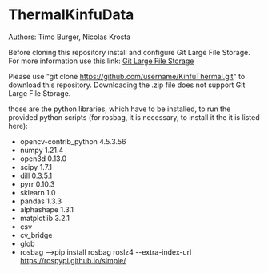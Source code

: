 # ThermalKinfuData

Authors: Timo Burger, Nicolas Krosta

Before cloning this repository install and configure Git Large File Storage. For more information use this link: [Git Large File Storage](https://docs.github.com/en/repositories/working-with-files/managing-large-files/configuring-git-large-file-storage)

Please use "git clone https://github.com/username/KinfuThermal.git" to download this repository. Downloading the .zip file does not support Git Large File Storage.

those are the python libraries, which have to be installed, to run the provided python scripts (for rosbag, it is necessary, to install it the it is listed here):

- opencv-contrib_python 4.5.3.56
- numpy 1.21.4
- open3d 0.13.0
- scipy 1.7.1
- dill 0.3.5.1
- pyrr 0.10.3
- sklearn 1.0
- pandas 1.3.3
- alphashape 1.3.1
- matplotlib 3.2.1
- csv
- cv_bridge
- glob
- rosbag -->pip install rosbag roslz4 --extra-index-url https://rospypi.github.io/simple/
